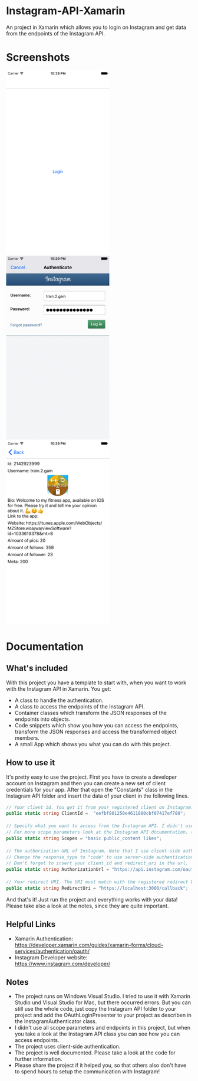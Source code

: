 # Instagram-API-Xamarin
An project in Xamarin which allows you to login on Instagram and get data from the endpoints of the Instagram API.

# Screenshots

<img src="Documentation/LoginButton.png" width="280"> <img src="Documentation/LoginScreen.png" width="280"> <img src="Documentation/Response.png" width="280">

# Documentation

## What's included
With this project you have a template to start with, when you want to work with the Instagram API in Xamarin.
You get:
* A class to handle the authentication.
* A class to access the endpoints of the Instagram API.
* Container classes which transform the JSON responses of the endpoints into objects.
* Code snippets which show you how you can access the endpoints, transform the JSON responses and access the transformed object members.
* A small App which shows you what you can do with this project.

<!-- You can also find the classes as NuGet package! Just follow the link in the helpful link section. -->

## How to use it
It's pretty easy to use the project. First you have to create a developer account on Instagram and then you can create a new set of client credentials for your app. After that open the "Constants" class in the Instagram API folder and insert the data of your client in the following lines.
```c#
// Your client id. You get it from your registered client on Instagram. (https://www.instagram.com/developer/clients/manage/)
public static string ClientId =  "eefbf801250e4611880cbf07417ef780";

// Specify what you want to access from the Instagram API. I didn't use all of them in this example.
// For more scope parameters look at the Instagram API documentation. (https://www.instagram.com/developer/authorization/)
public static string Scopes = "basic public_content likes";

// The authorization URL of Instagram. Note that I use client-side authentication in this example.
// Change the response_type to "code" to use server-side authentication. (https://www.instagram.com/developer/authentication/)
// Don't forget to insert your client_id and redirect_uri in the url.
public static string AuthorizationUrl = "https://api.instagram.com/oauth/authorize/?client_id=eefbf801250e4611880cbf07417ef780&redirect_uri=https://localhost:3000/callback&response_type=token";

// Your redirect URI. The URI must match with the registered redirect URI of your Instagram client. (https://www.instagram.com/developer/clients/manage/)
public static string RedirectUri = "https://localhost:3000/callback";
```
And that's it! Just run the project and everything works with your data! Please take also a look at the notes, since they are quite important.

## Helpful Links
* Xamarin Authentication: <br>
  https://developer.xamarin.com/guides/xamarin-forms/cloud-services/authentication/oauth/
* Instagram Developer website: <br>
  https://www.instagram.com/developer/
<!--* NuGet Package of the Instagram API classes: <br>
  https://www.nuget.org/packages/Temper.InstagramAPIXamarin.InstagramAPI?NormalizedVersion=1.0.0 -->

## Notes
* The project runs on Windows Visual Studio. I tried to use it with Xamarin Studio und Visual Studio for Mac, but there occurred errors. But you can still use the whole code, just copy the Instagram API folder to your project and add the OAuthLoginPresenter to your project as describen in the InstagramAuthenticator class.
* I didn't use all scope parameters and endpoints in this project, but when you take a look at the Instagram API class you can see how you can access endpoints.
* The project uses client-side authentication.
* The project is well documented. Please take a look at the code for further information.
* Please share the project if it helped you, so that others also don't have to spend hours to setup the communication with Instagram!
